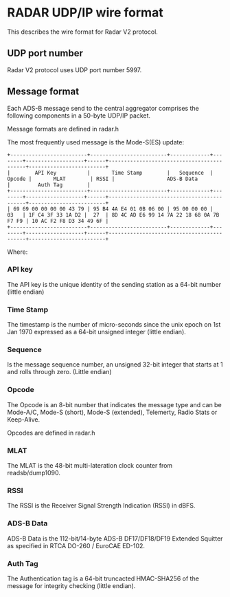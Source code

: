 # RADAR UDP/IP wire format

This describes the wire format for Radar V2 protocol.

## UDP port number

Radar V2 protocol uses UDP port number 5997.

## Message format

Each ADS-B message send to the central aggregator comprises the following components in a 50-byte UDP/IP
packet.

Message formats are defined in radar.h

The most frequently used message is the Mode-S(ES) update:

```
+-------------------------+-------------------------+-------------+--------+-------------------+------+-------------------------------------------+-------------------------+
|        API Key          |       Time Stamp        |   Sequence  | Opcode |       MLAT        | RSSI |                 ADS-B Data                |         Auth Tag        |
+-------------------------+-------------------------+-------------+--------+-------------------+------+-------------------------------------------+-------------------------+
| 69 69 00 00 00 00 43 79 | 95 B4 4A E4 01 0B 06 00 | 95 00 00 00 |   03   | 1F C4 3F 33 1A D2 |  27  | 8D 4C AD E6 99 14 7A 22 18 68 0A 7B F7 F9 | 10 AC F2 F8 D3 34 49 6F |
+-------------------------+-------------------------+-------------+--------+-------------------+------+-------------------------------------------+-------------------------+
```

Where:

### API key

The API key is the unique identity of the sending station as a 64-bit number (little endian)

### Time Stamp

The timestamp is the number of micro-seconds since the unix epoch on 1st Jan 1970
expressed as a 64-bit unsigned integer (little endian).

### Sequence

Is the message sequence number, an unsigned 32-bit integer that starts at 1
and rolls through zero. (Little endian)

### Opcode

The Opcode is an 8-bit number that indicates the message type and can be Mode-A/C, Mode-S (short), Mode-S (extended), Telemerty, Radio Stats or Keep-Alive.

Opcodes are defined in radar.h

### MLAT

The MLAT is the 48-bit multi-lateration clock counter from readsb/dump1090.

### RSSI

The RSSI is the Receiver Signal Strength Indication (RSSI) in dBFS.

### ADS-B Data

ADS-B Data is the 112-bit/14-byte ADS-B DF17/DF18/DF19 Extended Squitter as specified in RTCA DO-260 / EuroCAE ED-102.

### Auth Tag

The Authentication tag is a 64-bit truncacted HMAC-SHA256 of the message for integrity checking (little endian).

